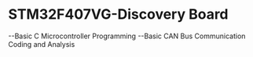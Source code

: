 # STM32F407VG-Discovery Board
--Basic C Microcontroller Programming
--Basic CAN Bus Communication Coding and Analysis
